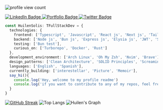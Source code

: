 ![profile view count](https://komarev.com/ghpvc/?username=huilensolis&color=539BF5)

<div>
  <a href="https://www.linkedin.com/in/huilensolis/">
    <img src="https://img.shields.io/badge/LinkedIn-blue?style=for-the-badge&logo=linkedin&logoColor=white" alt="LinkedIn Badge"/>
  </a>
  <a href="https://huilensolis.vercel.app/">
    <img src="https://img.shields.io/badge/Portfolio-blue?style=for-the-badge&logo=vercel" alt="Portfolio Badge"/>
  </a>
  <a href="https://twitter.com/solishuilen">
    <img src="https://img.shields.io/badge/Twitter-blue?style=for-the-badge&logo=twitter&logoColor=white" alt="Twitter Badge"/>
  </a>
</div>

```ts
const HuilenSolis: TFullStackDev = {
  technologies: {
    frontend: ['Typescript', 'Javascript', 'React js', 'Next js', 'Tailwind CSS', 'Zustand', 'HTML', 'CSS'],
    backend: ['Node js', 'Bun js', 'Express js', 'Elysia js', 'JWT', 'SequelizeORM', 'DrizzleORM', 'PostgreSQL'],
    testing: ['Bun test'],
    curious_on: ['Turborepo', 'Docker', 'Rust']
  },
  development_environment: ['Arch Linux', 'Oh My Zsh', 'Nvim', 'Brave'],
  design_patterns: ['Clean Architecture', 'SOLID Principles', 'Screaming Architecture'],
  languages: ['English', 'Spanish'],
  currently_building: ['interestellar', 'Picture', 'Memoir'],
  say_hi(){
    console.log('Hey, welcome to my profile readme')
    console.log('if you want to contribute to any of my repos, feel free to comment an issue and make a PR!')
  }
}
```
[![GitHub Streak](https://streak-stats.demolab.com?user=huilensolis&theme=catppuccin-macchiato&hide_border=true&hide_longest_streak=true)](https://git.io/streak-stats)
![Top Langs](https://github-readme-stats.vercel.app/api/top-langs/?username=huilensolis&layout=compact&theme=catppuccin_mocha&include_all_commits=true&langs_count=8&hide_border=true&card_width=300)
![Huilen's Graph](https://github-readme-activity-graph.vercel.app/graph?username=huilensolis&custom_title=Huilen%20Solis%20GitHub%20Activity%20Graph&theme=tokyo-night)
